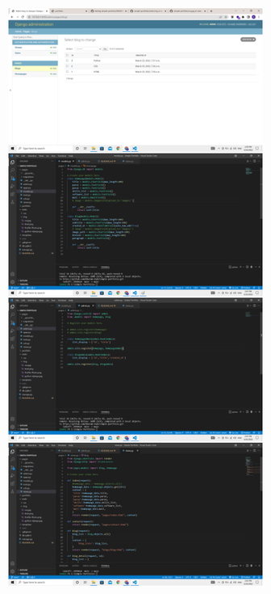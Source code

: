 <img src="/static/Assignment-img/database.png">
<img src="/static/Assignment-img/models.png">
<img src="/static/Assignment-img/admin.png">
<img src="/static/Assignment-img/views.png">
